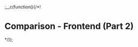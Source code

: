;__c(function(){/*!

# Comparison - Frontend (Part 2)



[//]: # (@~`comparison-frontend-part-2`~@)

*/});